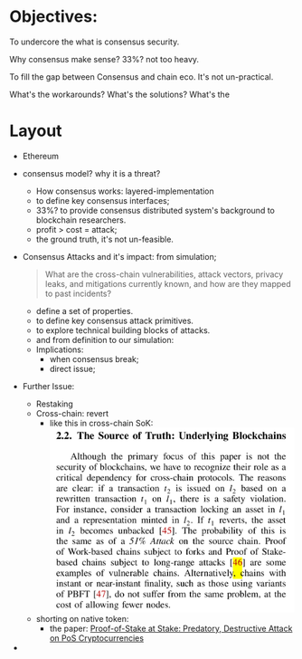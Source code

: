 # Objectives:
To undercore the what is consensus security.

Why consensus make sense? 33%? not too heavy.

To fill the gap between Consensus and chain eco.
It's not un-practical.

What's the workarounds?
What's the solutions?
What's the 

# Layout
- Ethereum
- consensus model? why it is a threat?
    - How consensus works: layered-implementation
    - to define key consensus interfaces;
    - 33%? to provide consensus distributed system's background to blockchain researchers.
    - profit > cost = attack;
    - the ground truth, it's not un-feasible.
- Consensus Attacks and it's impact: from simulation;
    > What are the cross-chain vulnerabilities, attack vectors, privacy leaks, and mitigations currently known, and how are they mapped to past incidents?

    - define a set of properties.
    - to define key consensus attack primitives.
    - to explore technical building blocks of attacks.
    - and from definition to our simulation:
    - Implications: 
        - when consensus break;
        - direct issue;

- Further Issue:
    - Restaking
    - Cross-chain: revert
        - like this in cross-chain SoK:![cross-chain](image.png)
    - shorting on native token: 
        - the paper: [Proof-of-Stake at Stake: Predatory, Destructive Attack on PoS Cryptocurrencies](../../../archive/2025/papers/blockchainn20-pos-attack-coin/pos-attack-coin.md)
- 